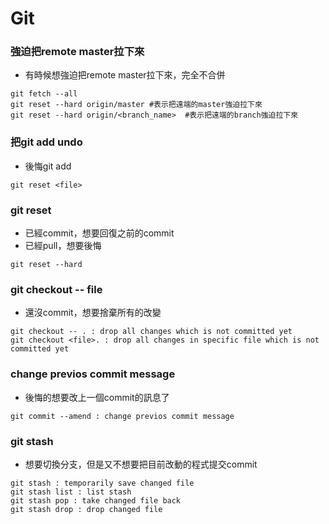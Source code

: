 # Git


### 強迫把remote master拉下來

- 有時候想強迫把remote master拉下來，完全不合併

```shell
git fetch --all
git reset --hard origin/master #表示把遠端的master強迫拉下來
git reset --hard origin/<branch_name>  #表示把遠端的branch強迫拉下來
```

### 把git add undo 

- 後悔git add 

```
git reset <file> 
```
### git reset  

- 已經commit，想要回復之前的commit
- 已經pull，想要後悔

``` Shell
git reset --hard
```

### git checkout -- file 

- 還沒commit，想要捨棄所有的改變

```Shell 
git checkout -- . : drop all changes which is not committed yet
git checkout <file>. : drop all changes in specific file which is not committed yet
```

### change previos commit message 

- 後悔的想要改上一個commit的訊息了

```Shell
git commit --amend : change previos commit message 
```



### git stash

- 想要切換分支，但是又不想要把目前改動的程式提交commit

```Shell
git stash : temporarily save changed file
git stash list : list stash
git stash pop : take changed file back
git stash drop : drop changed file 
```